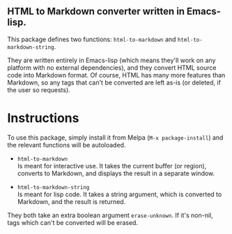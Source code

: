 HTML to Markdown converter written in Emacs-lisp.
-------------------------------------------------

This package defines two functions: `html-to-markdown` and
`html-to-markdown-string`.

They are written entirely in Emacs-lisp (which means they'll work on
any platform with no external dependencies), and they convert HTML
source code into Markdown format. Of course, HTML has many more
features than Markdown, so any tags that can't be converted are left
as-is (or deleted, if the user so requests).

Instructions
============

To use this package, simply install it from Melpa (`M-x
package-install`) and the relevant functions will be autoloaded.

- `html-to-markdown`  
  Is meant for interactive use. It takes the current buffer (or
  region), converts to Markdown, and displays the result in a separate
  window.

- `html-to-markdown-string`  
  Is meant for lisp code. It takes a string argument, which is
  converted to Markdown, and the result is returned.

They both take an extra boolean argument `erase-unknown`. If it's
non-nil, tags which can't be converted will be erased.
